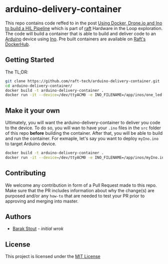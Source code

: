 # arduino-delivery-container

This repo contains code reffed to in the post [Using Docker, Drone.io and Ino to build a HIL Pipeline](https://goraft.tech/2020/08/17/continue-exploring-hil.html) which is part of [raft](https://goraft.tech) Hardware in the Loop exploration. The code will build a container that is able to build and deliver code to an [Arduino](https://www.arduino.cc/) device using [Ino](http://inotool.org/). Pre built containers are available on [Raft's DockerHub](https://hub.docker.com/orgs/rafttech/repositories).

## Getting Started

The TL;DR:
```sh
git clone https://github.com/raft-tech/arduino-delivery-container.git
cd arduino-delivery-container/
docker build -t arduino-delivery-container .
docker run -it --device=/dev/ttyACM0 -e INO_FILENAME=/app/inos/one_led.ino arduino-delivery-container
```

## Make it your own

Ultimately, you will want the arduino-delivery-container to deliver you code to the device. To do so, you will wan to have your `.ino` files in the `src` folder of this repo **before** building the container. After that, you will be able to build and run the container. For exmaple, let's say you want to deploy `myIno.ino` to target Arduino device.

```sh
docker build -t arduino-delivery-container .
docker run -it --device=/dev/ttyACM0 -e INO_FILENAME=/app/inos/myIno.ino arduino-delivery-container
```

## Contributing

We welcome any contribution in form of a Pull Request made to this repo. Make sure that the PR includes information about why the change(s) are purposed and/or any `how-to` that are needed to test your PR prior to approving and merging into master.

## Authors

- [Barak Stout](https://github.com/BarakStout) - _initial wrok_

## License
This project is licensed under the [MIT License](https://opensource.org/licenses/MIT)
